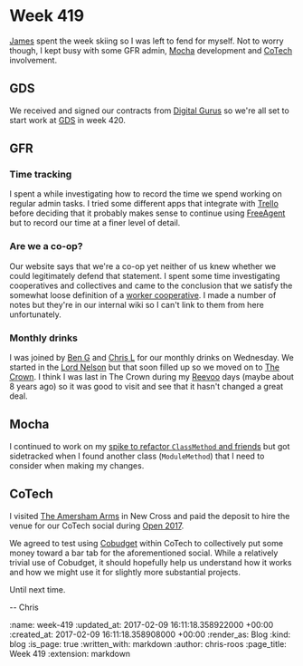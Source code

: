 Week 419
========

[James][james-mead] spent the week skiing so I was left to fend for myself. Not to worry though, I kept busy with some GFR admin, [Mocha][mocha-rb] development and [CoTech][co-tech] involvement.

## GDS

We received and signed our contracts from [Digital Gurus][digital-gurus] so we're all set to start work at [GDS][gds] in week 420.

## GFR

### Time tracking

I spent a while investigating how to record the time we spend working on regular admin tasks. I tried some different apps that integrate with [Trello][trello] before deciding that it probably makes sense to continue using [FreeAgent][free-agent] but to record our time at a finer level of detail.

### Are we a co-op?

Our website says that we're a co-op yet neither of us knew whether we could legitimately defend that statement. I spent some time investigating cooperatives and collectives and came to the conclusion that we satisfy the somewhat loose definition of a [worker cooperative][worker-cooperative]. I made a number of notes but they're in our internal wiki so I can't link to them from here unfortunately.

### Monthly drinks

I was joined by [Ben G][ben-griffiths] and [Chris L][chris-lowis] for our monthly drinks on Wednesday. We started in the [Lord Nelson][lord-nelson] but that soon filled up so we moved on to [The Crown][the-crown]. I think I was last in The Crown during my [Reevoo][reevoo] days (maybe about 8 years ago) so it was good to visit and see that it hasn't changed a great deal.

## Mocha

I continued to work on my [spike to refactor `ClassMethod` and friends][mocha-pr-269] but got sidetracked when I found another class (`ModuleMethod`) that I need to consider when making my changes.

## CoTech

I visited [The Amersham Arms][amersham-arms] in New Cross and paid the deposit to hire the venue for our CoTech social during [Open 2017][open-2017].

We agreed to test using [Cobudget][cobudget] within CoTech to collectively put some money toward a bar tab for the aforementioned social. While a relatively trivial use of Cobudget, it should hopefully help us understand how it works and how we might use it for slightly more substantial projects.

Until next time.

-- Chris

[amersham-arms]: http://www.theamershamarms.co.uk/
[ben-griffiths]: https://twitter.com/beng
[chris-lowis]: http://blog.chrislowis.co.uk/
[co-tech]: https://wiki.coops.tech/wiki/Main_Page
[cobudget]: http://cobudget.co/
[digital-gurus]: http://www.digitalgurus.co.uk/
[free-agent]: https://www.freeagent.com/
[gds]: https://gds.blog.gov.uk/
[james-mead]: /james-mead
[lord-nelson]: http://www.lordnelsonsouthwark.com/
[mocha-pr-269]: https://github.com/freerange/mocha/pull/269
[mocha-rb]: https://github.com/freerange/mocha
[open-2017]: https://2017.open.coop/
[reevoo]: https://www.reevoo.com/
[the-crown]: https://twitter.com/crownsouthwark?lang=en
[Trello]: https://trello.com/
[worker-cooperative]: https://en.wikipedia.org/wiki/Worker_cooperative

:name: week-419
:updated_at: 2017-02-09 16:11:18.358922000 +00:00
:created_at: 2017-02-09 16:11:18.358908000 +00:00
:render_as: Blog
:kind: blog
:is_page: true
:written_with: markdown
:author: chris-roos
:page_title: Week 419
:extension: markdown
